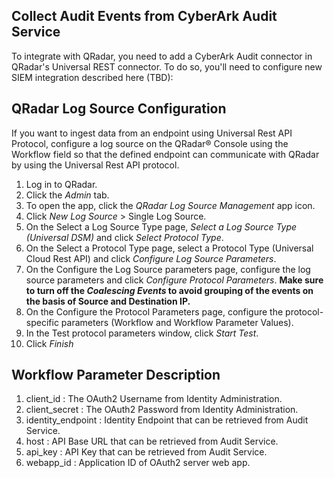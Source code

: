 ## Collect Audit Events from CyberArk Audit Service

To integrate with QRadar, you need to add a CyberArk Audit connector in QRadar's Universal REST connector. To do so, you'll need to configure new SIEM integration described here (TBD):
  

## QRadar Log Source Configuration

If you want to ingest data from an endpoint using Universal Rest API Protocol, configure a log source on the QRadar® Console using the Workflow field so that the defined endpoint can communicate with QRadar by using the Universal Rest API protocol.

1. Log in to QRadar.
2. Click the _Admin_ tab.
3. To open the app, click the _QRadar Log Source Management_ app icon.
4. Click _New Log Source_ > Single Log Source.
5. On the Select a Log Source Type page, _Select a Log Source Type (Universal DSM)_ and click _Select Protocol Type_.
6. On the Select a Protocol Type page, select a Protocol Type (Universal Cloud Rest API) and click _Configure Log Source Parameters_.
7. On the Configure the Log Source parameters page, configure the log source parameters and click _Configure Protocol
Parameters_.
**Make sure to turn off the _Coalescing Events_ to avoid grouping of the events on the basis of Source and Destination IP.**
8. On the Configure the Protocol Parameters page, configure the protocol-specific parameters (Workflow and Workflow
Parameter Values). 
9. In the Test protocol parameters window, click _Start Test_.
10. Click _Finish_


## Workflow Parameter Description

1. client_id : The OAuth2 Username from Identity Administration.
2. client_secret : The OAuth2 Password from Identity Administration.
3. identity_endpoint : Identity Endpoint that can be retrieved from Audit Service.
4. host : API Base URL that can be retrieved from Audit Service.
5. api_key : API Key that can be retrieved from Audit Service.
6. webapp_id : Application ID of OAuth2 server web app.
